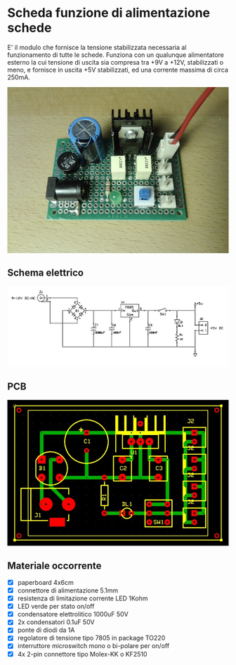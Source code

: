 # Scheda funzione di alimentazione schede
E' il modulo che fornisce la tensione stabilizzata necessaria al funzionamento di tutte le schede.
Funziona con un qualunque alimentatore esterno la cui tensione di uscita sia compresa tra +9V a +12V, stabilizzati o meno, e fornisce in uscita +5V stabilizzati, ed una corrente massima di circa 250mA.

![sf-built](sf-01_built.jpg)


## Schema elettrico
![sf-schematic](sf-01_sch.jpg)


## PCB
![sf-pcb](sf-01_pcb.jpg)


## Materiale occorrente
- [x] paperboard 4x6cm
- [x] connettore di alimentazione 5.1mm
- [x] resistenza di limitazione corrente LED 1Kohm
- [x] LED verde per stato on/off
- [x] condensatore elettrolitico 1000uF 50V
- [x] 2x condensatori 0.1uF 50V
- [x] ponte di diodi da 1A
- [x] regolatore di tensione tipo 7805 in package TO220
- [x] interruttore microswitch mono o bi-polare per on/off
- [x] 4x 2-pin connettore tipo Molex-KK o KF2510